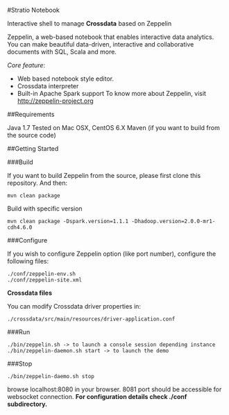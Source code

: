 #Stratio Notebook

Interactive shell to manage **Crossdata** based on Zeppelin

Zeppelin, a web-based notebook that enables interactive data analytics. You can make beautiful data-driven, interactive and collaborative documents with SQL, Scala and more.

_Core feature_:

+ Web based notebook style editor.
+ Crossdata interpreter
+ Built-in Apache Spark support
To know more about Zeppelin, visit http://zeppelin-project.org

##Requirements

Java 1.7
Tested on Mac OSX, CentOS 6.X
Maven (if you want to build from the source code)

##Getting Started


###Build

If you want to build Zeppelin from the source, please first clone this repository. And then:
```
mvn clean package
```

Build with specific version
```
mvn clean package -Dspark.version=1.1.1 -Dhadoop.version=2.0.0-mr1-cdh4.6.0
```

###Configure

If you wish to configure Zeppelin option (like port number), configure the following files:
```
./conf/zeppelin-env.sh
./conf/zeppelin-site.xml
```
**Crossdata files**

You can modify Crossdata driver properties in:
```
./crossdata/src/main/resources/driver-application.conf
```


###Run
```
./bin/zeppelin.sh -> to launch a console session depending instance 
./bin/zeppelin-daemon.sh start -> to launch the demo
```

###Stop
```
./bin/zeppelin-daemo.sh stop
```

browse localhost:8080 in your browser. 8081 port should be accessible for websocket connection.
**For configuration details check ./conf subdirectory.**
